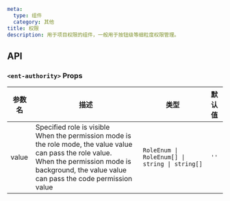 ```yaml
meta:
  type: 组件
  category: 其他
title: 权限
description: 用于项目权限的组件，一般用于按钮级等细粒度权限管理。
```


## API


### `<ent-authority>` Props

|参数名|描述|类型|默认值|
|---|---|---|:---:|
|value|Specified role is visible<br>When the permission mode is the role mode, the value value can pass the role value.<br>When the permission mode is background, the value value can pass the code permission value|`RoleEnum \| RoleEnum[] \| string \| string[]`|`''`|



